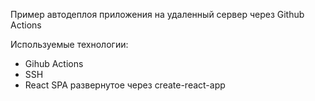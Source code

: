 Пример автодеплоя приложения на удаленный сервер через Github Actions

Используемые технологии:

- Gihub Actions
- SSH
- React SPA развернутое через create-react-app
